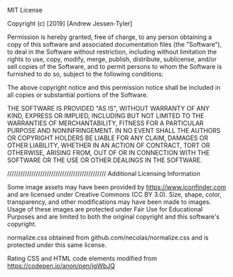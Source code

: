 MIT License

Copyright (c) [2019] [Andrew Jessen-Tyler]

Permission is hereby granted, free of charge, to any person obtaining a copy
of this software and associated documentation files (the "Software"), to deal
in the Software without restriction, including without limitation the rights
to use, copy, modify, merge, publish, distribute, sublicense, and/or sell
copies of the Software, and to permit persons to whom the Software is
furnished to do so, subject to the following conditions:

The above copyright notice and this permission notice shall be included in all
copies or substantial portions of the Software.

THE SOFTWARE IS PROVIDED "AS IS", WITHOUT WARRANTY OF ANY KIND, EXPRESS OR
IMPLIED, INCLUDING BUT NOT LIMITED TO THE WARRANTIES OF MERCHANTABILITY,
FITNESS FOR A PARTICULAR PURPOSE AND NONINFRINGEMENT. IN NO EVENT SHALL THE
AUTHORS OR COPYRIGHT HOLDERS BE LIABLE FOR ANY CLAIM, DAMAGES OR OTHER
LIABILITY, WHETHER IN AN ACTION OF CONTRACT, TORT OR OTHERWISE, ARISING FROM,
OUT OF OR IN CONNECTION WITH THE SOFTWARE OR THE USE OR OTHER DEALINGS IN THE
SOFTWARE.


/////////////////////////////////////////////
Additional Licensing Information

Some image assets may have been provided by https://www.iconfinder.com and are licensed under Creative Commons (CC BY 3.0).
Size, shape, color, transparency, and other modifications may have been made to images.
Usage of these images are protected under Fair Use for Educational Purposes and are limited to both the original copyright and this software's copyright.

normalize.css obtained from github.com/necolas/normalize.css and is protected under this same license.

Rating CSS and HTML code elements modified from https://codepen.io/anon/pen/jgWbJQ
